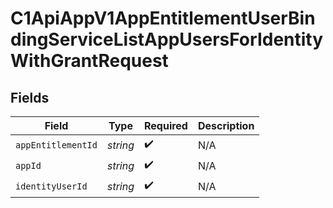 # C1ApiAppV1AppEntitlementUserBindingServiceListAppUsersForIdentityWithGrantRequest


## Fields

| Field              | Type               | Required           | Description        |
| ------------------ | ------------------ | ------------------ | ------------------ |
| `appEntitlementId` | *string*           | :heavy_check_mark: | N/A                |
| `appId`            | *string*           | :heavy_check_mark: | N/A                |
| `identityUserId`   | *string*           | :heavy_check_mark: | N/A                |